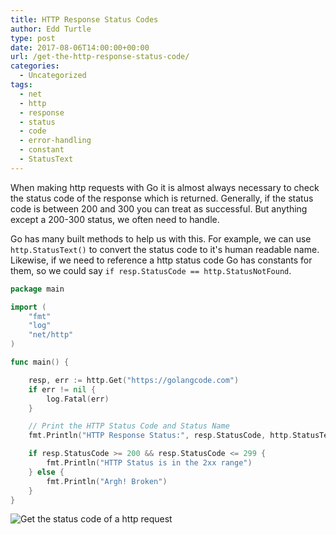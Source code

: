```yaml
---
title: HTTP Response Status Codes
author: Edd Turtle
type: post
date: 2017-08-06T14:00:00+00:00
url: /get-the-http-response-status-code/
categories:
  - Uncategorized
tags:
  - net
  - http
  - response
  - status
  - code
  - error-handling
  - constant
  - StatusText
---
```


When making http requests with Go it is almost always necessary to check the status code of the response which is returned. Generally, if the status code is between 200 and 300 you can treat as successful. But anything except a 200-300 status, we often need to handle.

Go has many built methods to help us with this. For example, we can use `http.StatusText()` to convert the status code to it's human readable name. Likewise, if we need to reference a http status code Go has constants for them, so we could say `if resp.StatusCode == http.StatusNotFound`.

```go
package main

import (
    "fmt"
    "log"
    "net/http"
)

func main() {

    resp, err := http.Get("https://golangcode.com")
    if err != nil {
        log.Fatal(err)
    }

    // Print the HTTP Status Code and Status Name
    fmt.Println("HTTP Response Status:", resp.StatusCode, http.StatusText(resp.StatusCode))

    if resp.StatusCode >= 200 && resp.StatusCode <= 299 {
        fmt.Println("HTTP Status is in the 2xx range")
    } else {
        fmt.Println("Argh! Broken")
    }
}
```

![Get the status code of a http request](/img/2017/response-http-status.png)
